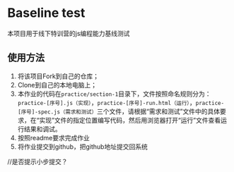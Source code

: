 # Baseline test

本项目用于线下特训营的js编程能力基线测试

## 使用方法

1. 将该项目Fork到自己的仓库；
2. Clone到自己的本地电脑上；
3. 本作业的代码在``practice/section-1``目录下，文件按照命名规则分为：``practice-[序号].js（实现）``，``practice-[序号]-run.html（运行）``，``practice-[序号]-spec.js（需求和测试）``三个文件，请根据“需求和测试”文件中的具体要求，在“实现”文件的指定位置编写代码，然后用浏览器打开“运行”文件查看运行结果和调试。
4. 按照readme要求完成作业
5. 将作业提交到github，把github地址提交回系统

//是否提示小步提交？
